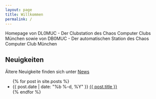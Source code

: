 ```yaml
---
layout: page
title: Willkommen
permalink: /
---
```


Homepage von DL0MUC - Der Clubstation des Chaos Computer Clubs München 
sowie von DB0MUC - Der automatischen Station des Chaos Computer Club München

## Neuigkeiten

Ältere Neuigkeite finden sich unter <a href="/news" title="News">News</a>

<ul id="posts" class="posts">
{% for post in site.posts %}
    <li>
        <span class="post-date">{{ post.date | date: "%b %-d, %Y" }}</span>
        <a class="post-link" href="{{ post.url | prepend: site.baseurl }}.html">{{ post.title }}</a>
    </li>
{% endfor %}
</ul>

